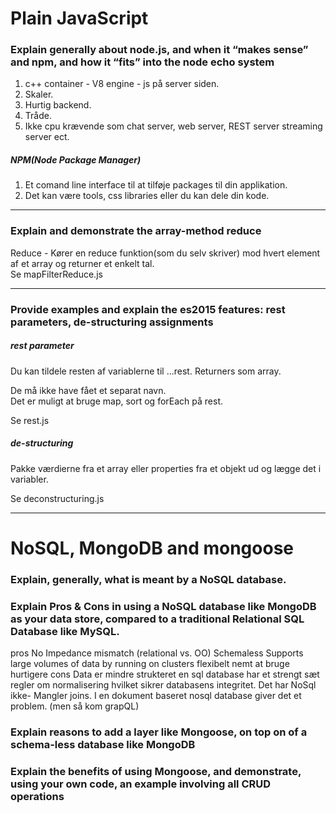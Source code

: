 # Plain JavaScript
### Explain generally about node.js, and when it “makes sense” and npm, and how it “fits” into the node echo system
1. c++ container - V8 engine - js på server siden. 
2. Skaler.  
3. Hurtig backend.  
4. Tråde.  
5. Ikke cpu krævende som chat server, web server, REST server streaming server ect. 

##### NPM(Node Package Manager)
1. Et comand line interface til at tilføje packages til din applikation.
2. Det kan være tools, css libraries eller du kan dele din kode. 

---

### Explain and demonstrate the array-method reduce
Reduce - Kører en reduce funktion(som du selv skriver) mod hvert element af et array og returner et enkelt tal.  
Se mapFilterReduce.js  

---

### Provide examples and explain the es2015 features:  rest parameters, de-structuring assignments
##### rest parameter
Du kan tildele resten af variablerne til ...rest. Returners som array.  

De må ikke have fået et separat navn.  
Det er muligt at bruge map, sort og forEach på rest.  

Se rest.js  

##### de-structuring
Pakke værdierne fra et array eller properties fra et objekt ud og lægge det i variabler.  

Se deconstructuring.js

---

# NoSQL, MongoDB and mongoose
### Explain, generally, what is meant by a NoSQL database.

### Explain Pros & Cons in using a NoSQL database like MongoDB as your data store, compared to a traditional Relational SQL Database like MySQL.
pros
    No Impedance mismatch (relational vs. OO)
    Schemaless
    Supports large volumes of data by running on clusters
    flexibelt 
    nemt at bruge 
    hurtigere
cons 
    Data er mindre strukteret 
    en sql database har et strengt sæt regler om normalisering hvilket sikrer databasens integritet. Det har NoSql ikke- 
    Mangler joins. I en dokument baseret nosql database giver det et problem. (men så kom grapQL)


### Explain reasons to add a layer like Mongoose, on top on of a schema-less database like MongoDB

### Explain the benefits of using Mongoose, and demonstrate, using your own code, an example involving all CRUD operations
